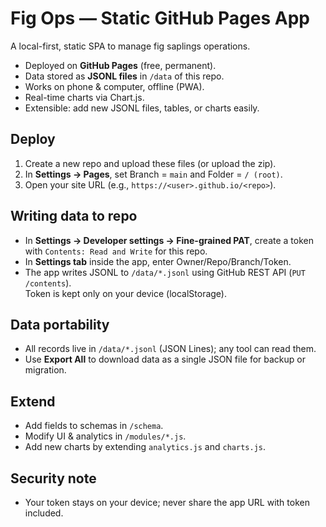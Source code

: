 # Fig Ops — Static GitHub Pages App

A local-first, static SPA to manage fig saplings operations.  
- Deployed on **GitHub Pages** (free, permanent).  
- Data stored as **JSONL files** in `/data` of this repo.  
- Works on phone & computer, offline (PWA).  
- Real-time charts via Chart.js.  
- Extensible: add new JSONL files, tables, or charts easily.

## Deploy
1. Create a new repo and upload these files (or upload the zip).  
2. In **Settings → Pages**, set Branch = `main` and Folder = `/ (root)`.  
3. Open your site URL (e.g., `https://<user>.github.io/<repo>`).

## Writing data to repo
- In **Settings → Developer settings → Fine-grained PAT**, create a token with `Contents: Read and Write` for this repo.
- In **Settings tab** inside the app, enter Owner/Repo/Branch/Token.
- The app writes JSONL to `/data/*.jsonl` using GitHub REST API (`PUT /contents`).  
  Token is kept only on your device (localStorage).

## Data portability
- All records live in `/data/*.jsonl` (JSON Lines); any tool can read them.  
- Use **Export All** to download data as a single JSON file for backup or migration.

## Extend
- Add fields to schemas in `/schema`.  
- Modify UI & analytics in `/modules/*.js`.  
- Add new charts by extending `analytics.js` and `charts.js`.

## Security note
- Your token stays on your device; never share the app URL with token included.
